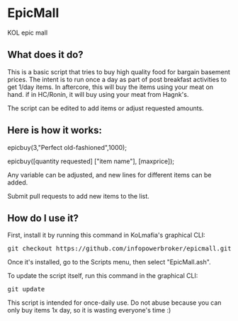 # EpicMall
KOL epic mall 

What does it do?
----------------
This is a basic script that tries to buy high quality food for bargain basement prices. 
The intent is to run once a day as part of post breakfast activities to get 1/day items.
In aftercore, this will buy the items using your meat on hand. if in HC/Ronin, it will buy using your meat from Hagnk's.

The script can be edited to add items or adjust requested amounts.

Here is how it works:
---------------------
epicbuy(3,"Perfect old-fashioned",1000);

epicbuy([quantity requested] ["item name"], [maxprice]);

Any variable can be adjusted, and new lines for different items can be added.

Submit pull requests to add new items to the list.

How do I use it?
----------------
First, install it by running this command in KoLmafia's graphical CLI:

<pre>
git checkout https://github.com/infopowerbroker/epicmall.git release
</pre>

Once it's installed, go to the Scripts menu, then select "EpicMall.ash". 

To update the script itself, run this command in the graphical CLI:

<pre>
git update
</pre>

This script is intended for once-daily use. Do not abuse because you can only buy items 1x day, so it is wasting everyone's time :)
